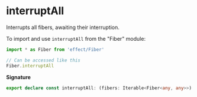 # interruptAll

Interrupts all fibers, awaiting their interruption.

To import and use `interruptAll` from the "Fiber" module:

```ts
import * as Fiber from 'effect/Fiber'

// Can be accessed like this
Fiber.interruptAll
```

**Signature**

```ts
export declare const interruptAll: (fibers: Iterable<Fiber<any, any>>) => Effect.Effect<never, never, void>
```
